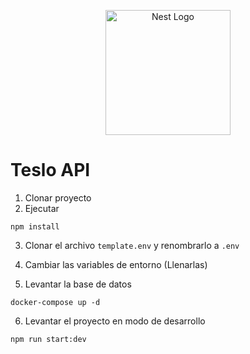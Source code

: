 <p align="center">
  <a href="http://nestjs.com/" target="blank"><img src="https://nestjs.com/img/logo-small.svg" width="200" alt="Nest Logo" /></a>
</p>

# Teslo API
1. Clonar proyecto
2. Ejecutar 
```
npm install
```
3. Clonar el archivo ```template.env``` y renombrarlo a ```.env```

4. Cambiar las variables de entorno (Llenarlas)
5. Levantar la base de datos
```
docker-compose up -d
```
6. Levantar el proyecto en modo de desarrollo
```
npm run start:dev
```
